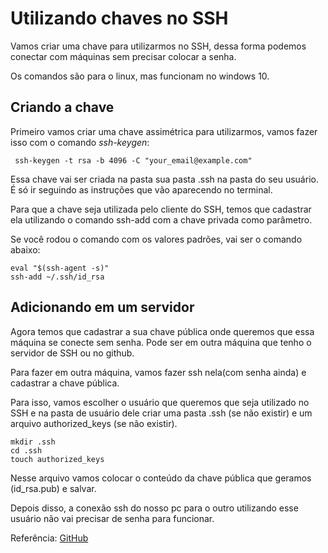 # Utilizando chaves no SSH

Vamos criar uma chave para utilizarmos no SSH, dessa forma podemos conectar com máquinas sem precisar colocar a senha.

Os comandos são para o linux, mas funcionam no windows 10.

## Criando a chave

Primeiro vamos criar uma chave assimétrica para utilizarmos, vamos fazer isso com o comando *ssh-keygen*:

```
 ssh-keygen -t rsa -b 4096 -C "your_email@example.com"
 ```

Essa chave vai ser criada na pasta sua pasta .ssh na pasta do seu usuário. É só ir seguindo as instruções que vão aparecendo no terminal.

Para que a chave seja utilizada pelo cliente do SSH, temos que cadastrar ela utilizando o comando ssh-add com a chave privada como parâmetro.

Se você rodou o comando com os valores padrões, vai ser o comando abaixo:

```
eval "$(ssh-agent -s)"
ssh-add ~/.ssh/id_rsa
```

## Adicionando em um servidor

Agora temos que cadastrar a sua chave pública onde queremos que essa máquina se conecte sem senha. Pode ser em outra máquina que tenho o servidor de SSH ou no github.

Para fazer em outra máquina, vamos fazer ssh nela(com senha ainda) e cadastrar a chave pública.

 Para isso, vamos escolher o usuário que queremos que seja utilizado no SSH e na pasta de usuário dele criar uma pasta .ssh (se não existir) e um arquivo authorized_keys (se não existir).

```
mkdir .ssh
cd .ssh
touch authorized_keys
```

Nesse arquivo vamos colocar o conteúdo da chave pública que geramos (id_rsa.pub) e salvar.

Depois disso, a conexão ssh do nosso pc para o outro utilizando esse usuário não vai precisar de senha para funcionar.


Referência: [GitHub](https://docs.github.com/pt/authentication/connecting-to-github-with-ssh/generating-a-new-ssh-key-and-adding-it-to-the-ssh-agent)